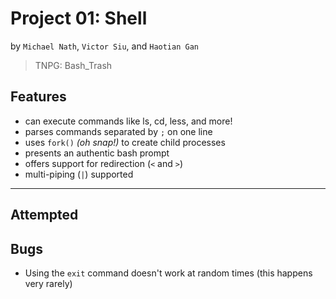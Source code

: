 # Project 01: Shell
by `Michael Nath`, `Victor Siu`, and `Haotian Gan` 
> TNPG: Bash_Trash
## Features
* can execute commands like ls, cd, less, and more!
* parses commands separated by `;` on one line
* uses `fork()` *(oh snap!)* to create child processes
* presents an authentic bash prompt
* offers support for redirection (`<` and `>`) 
* multi-piping (`|`) supported
---
## Attempted



## Bugs
* Using the `exit` command doesn't work at random times (this happens very rarely)